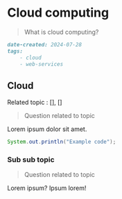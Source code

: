 # Cloud computing

> What is cloud computing?

``` md
date-created: 2024-07-28
tags:
    - cloud
    - web-services
```

## Cloud

Related topic : [], []

> Question related to topic

Lorem ipsum dolor sit amet.

```java
System.out.println("Example code");
```

### Sub sub topic

> Question related to topic

Lorem ipsum? Ipsum lorem!
